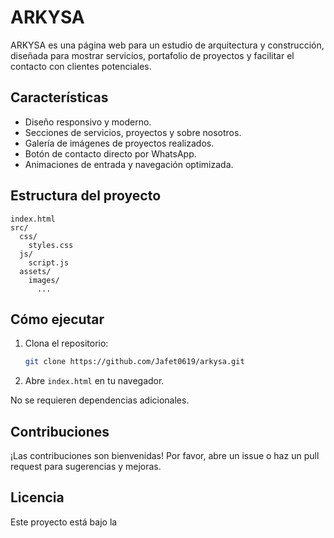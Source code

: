 # ARKYSA

ARKYSA es una página web para un estudio de arquitectura y construcción, diseñada para mostrar servicios, portafolio de proyectos y facilitar el contacto con clientes potenciales.

## Características

- Diseño responsivo y moderno.
- Secciones de servicios, proyectos y sobre nosotros.
- Galería de imágenes de proyectos realizados.
- Botón de contacto directo por WhatsApp.
- Animaciones de entrada y navegación optimizada.

## Estructura del proyecto

```
index.html
src/
  css/
    styles.css
  js/
    script.js
  assets/
    images/
      ...
```

## Cómo ejecutar

1. Clona el repositorio:
   ```sh
   git clone https://github.com/Jafet0619/arkysa.git
   ```
2. Abre `index.html` en tu navegador.

No se requieren dependencias adicionales.

## Contribuciones

¡Las contribuciones son bienvenidas! Por favor, abre un issue o haz un pull request para sugerencias y mejoras.

## Licencia

Este proyecto está bajo la